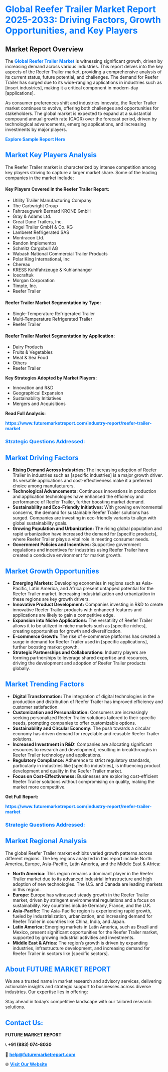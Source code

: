 <h1 style="color: #007BFF;">Global Reefer Trailer Market Report 2025-2033: Driving Factors, Growth Opportunities, and Key Players</h1>

<section id="overview">
<h2>Market Report Overview</h2>
<p>The <a href="https://www.futuremarketreport.com/industry-report/reefer-trailer-market" style="color: #007BFF; text-decoration: none;"><strong>Global Reefer Trailer Market</strong></a> is witnessing significant growth, driven by increasing demand across various industries. This report delves into the key aspects of the Reefer Trailer market, providing a comprehensive analysis of its current status, future potential, and challenges. The demand for Reefer Trailer has surged due to its wide-ranging applications in industries such as [insert industries], making it a critical component in modern-day [applications].</p>
<p>As consumer preferences shift and industries innovate, the Reefer Trailer market continues to evolve, offering both challenges and opportunities for stakeholders. The global market is expected to expand at a substantial compound annual growth rate (CAGR) over the forecast period, driven by technological advancements, emerging applications, and increasing investments by major players.</p>
</section>

<section id="overview">
<p><a href="https://www.futuremarketreport.com/request-sample/reportId=101363" style="color: #007BFF; text-decoration: none;"><strong>Explore Sample Report Here</strong></a></p>
</section>

<section id="key-players">
<h2 style="color: #007BFF;">Market Key Players Analysis</h2>
<p>The Reefer Trailer market is characterized by intense competition among key players striving to capture a larger market share. Some of the leading companies in the market include:</p>
<h4>Key Players Covered in the Reefer Trailer Report:</h4>
<ul><li>Utility Trailer Manufacturing Company</li><li>The Cartwright Group</li><li>Fahrzeugwerk Bernard KRONE GmbH</li><li>Gray &amp; Adams Ltd.</li><li>Great Dane Trailers, Inc.</li><li>Kogel Trailer GmbH &amp; Co. KG</li><li>Lamberet Refrigerated SAS</li><li>Montracon Ltd.</li><li>Randon Implementos</li><li>Schmitz Cargobull AG</li><li>Wabash National Commercial Trailer Products</li><li>Polar King International, Inc</li><li>Chereau</li><li>KRESS Kuhlfahrzeuge &amp; Kuhlanhanger</li><li>Icecraftuk</li><li>Morgan Corporation</li><li>Timpte, Inc.</li><li>Reefer Trailer</li></ul>
<h4>Reefer Trailer Market Segmentation by Type:</h4>
<ul><li>Single-Temperature Refrigerated Trailer</li><li>Multi-Temperature Refrigerated Trailer</li><li>Reefer Trailer</li></ul>

<h4>Reefer Trailer Market Segmentation by Application:</h4>
<ul><li>Dairy Products</li><li>Fruits &amp; Vegetables</li><li>Meat &amp; Sea Food</li><li>Others</li><li>Reefer Trailer</li></ul>
<p><strong>Key Strategies Adopted by Market Players:</strong></p>
<ul>
<li>Innovation and R&D</li>
<li>Geographical Expansion</li>
<li>Sustainability Initiatives</li>
<li>Mergers and Acquisitions</li>
</ul>
</section>

<section>
<p><strong>Read Full Analysis: </strong></p><a href="https://www.futuremarketreport.com/industry-report/reefer-trailer-market" style="color: #007BFF; text-decoration: none;"><strong>https://www.futuremarketreport.com/industry-report/reefer-trailer-market</strong></a>
<h3 style="color: #007BFF;">Strategic Questions Addressed:</h3>
</section>

<section id="driving-factors">
<h2 style="color: #007BFF;">Market Driving Factors</h2>
<ul>
<li><strong>Rising Demand Across Industries:</strong> The increasing adoption of Reefer Trailer in industries such as [specific industries] is a major growth driver. Its versatile applications and cost-effectiveness make it a preferred choice among manufacturers.</li>
<li><strong>Technological Advancements:</strong> Continuous innovations in production and application technologies have enhanced the efficiency and performance of Reefer Trailer, further boosting market demand.</li>
<li><strong>Sustainability and Eco-Friendly Initiatives:</strong> With growing environmental concerns, the demand for sustainable Reefer Trailer solutions has surged. Companies are investing in eco-friendly variants to align with global sustainability goals.</li>
<li><strong>Growing Population and Urbanization:</strong> The rising global population and rapid urbanization have increased the demand for [specific products], where Reefer Trailer plays a vital role in meeting consumer needs.</li>
<li><strong>Government Policies and Incentives:</strong> Supportive government regulations and incentives for industries using Reefer Trailer have created a conducive environment for market growth.</li>
</ul>
</section>

<section id="growth-opportunities">
<h2 style="color: #007BFF;">Market Growth Opportunities</h2>
<ul>
<li><strong>Emerging Markets:</strong> Developing economies in regions such as Asia-Pacific, Latin America, and Africa present untapped potential for the Reefer Trailer market. Increasing industrialization and urbanization in these regions are key growth drivers.</li>
<li><strong>Innovative Product Development:</strong> Companies investing in R&D to create innovative Reefer Trailer products with enhanced features and applications are likely to gain a competitive edge.</li>
<li><strong>Expansion into Niche Applications:</strong> The versatility of Reefer Trailer allows it to be utilized in niche markets such as [specific niches], creating opportunities for growth and diversification.</li>
<li><strong>E-commerce Growth:</strong> The rise of e-commerce platforms has created a surge in demand for Reefer Trailer used in [specific applications], further boosting market growth.</li>
<li><strong>Strategic Partnerships and Collaborations:</strong> Industry players are forming partnerships to leverage shared expertise and resources, driving the development and adoption of Reefer Trailer products globally.</li>
</ul>
</section>

<section id="trending-factors">
<h2 style="color: #007BFF;">Market Trending Factors</h2>
<ul>
<li><strong>Digital Transformation:</strong> The integration of digital technologies in the production and distribution of Reefer Trailer has improved efficiency and customer satisfaction.</li>
<li><strong>Customization and Personalization:</strong> Consumers are increasingly seeking personalized Reefer Trailer solutions tailored to their specific needs, prompting companies to offer customizable options.</li>
<li><strong>Sustainability and Circular Economy:</strong> The push towards a circular economy has driven demand for recyclable and reusable Reefer Trailer solutions.</li>
<li><strong>Increased Investment in R&D:</strong> Companies are allocating significant resources to research and development, resulting in breakthroughs in Reefer Trailer technology and applications.</li>
<li><strong>Regulatory Compliance:</strong> Adherence to strict regulatory standards, particularly in industries like [specific industries], is influencing product development and quality in the Reefer Trailer market.</li>
<li><strong>Focus on Cost-Effectiveness:</strong> Businesses are exploring cost-efficient Reefer Trailer solutions without compromising on quality, making the market more competitive.</li>
</ul>
</section>

<section>
<p><strong>Get Full Report: </strong></p><a href="https://www.futuremarketreport.com/industry-report/reefer-trailer-market" style="color: #007BFF; text-decoration: none;"><strong>https://www.futuremarketreport.com/industry-report/reefer-trailer-market</strong></a>
<h3 style="color: #007BFF;">Strategic Questions Addressed:</h3>
</section>


<section id="regional-analysis">
<h2 style="color: #007BFF;">Market Regional Analysis</h2>
<p>The global Reefer Trailer market exhibits varied growth patterns across different regions. The key regions analyzed in this report include North America, Europe, Asia-Pacific, Latin America, and the Middle East & Africa:</p>
<ul>
<li><strong>North America:</strong> This region remains a dominant player in the Reefer Trailer market due to its advanced industrial infrastructure and high adoption of new technologies. The U.S. and Canada are leading markets in this region.</li>
<li><strong>Europe:</strong> Europe has witnessed steady growth in the Reefer Trailer market, driven by stringent environmental regulations and a focus on sustainability. Key countries include Germany, France, and the U.K.</li>
<li><strong>Asia-Pacific:</strong> The Asia-Pacific region is experiencing rapid growth, fueled by industrialization, urbanization, and increasing demand for Reefer Trailer in countries like China, India, and Japan.</li>
<li><strong>Latin America:</strong> Emerging markets in Latin America, such as Brazil and Mexico, present significant opportunities for the Reefer Trailer market, supported by growing industrial activities and investments.</li>
<li><strong>Middle East & Africa:</strong> The region’s growth is driven by expanding industries, infrastructure development, and increasing demand for Reefer Trailer in sectors like [specific sectors].</li>
</ul>
</section>

<footer>
<h2 style="color: #007BFF;">About FUTURE MARKET REPORT</h2>
<p>We are a trusted name in market research and advisory services, delivering actionable insights and strategic support to businesses across diverse industries. Our expertise lies in offering:</p>

<p>Stay ahead in today’s competitive landscape with our tailored research solutions.</p>

<h2 style="color: #007BFF;">Contact Us:</h2>
<p><strong>FUTURE MARKET REPORT</strong></p>
<p>📞 <strong>+91 (883) 074-8030</strong></p>
<p>📧 <strong><a href="mailto:help@futuremarketreport.com" style="color: #007BFF;">help@futuremarketreport.com</a></strong></p>
<p>🌐 <strong><a href="https://www.futuremarketreport.com/" style="color: #007BFF;">Visit Our Website</a></strong></p>
</footer>